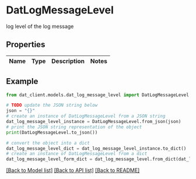 # DatLogMessageLevel

log level of the log message

## Properties

Name | Type | Description | Notes
------------ | ------------- | ------------- | -------------

## Example

```python
from dat_client.models.dat_log_message_level import DatLogMessageLevel

# TODO update the JSON string below
json = "{}"
# create an instance of DatLogMessageLevel from a JSON string
dat_log_message_level_instance = DatLogMessageLevel.from_json(json)
# print the JSON string representation of the object
print(DatLogMessageLevel.to_json())

# convert the object into a dict
dat_log_message_level_dict = dat_log_message_level_instance.to_dict()
# create an instance of DatLogMessageLevel from a dict
dat_log_message_level_form_dict = dat_log_message_level.from_dict(dat_log_message_level_dict)
```
[[Back to Model list]](../README.md#documentation-for-models) [[Back to API list]](../README.md#documentation-for-api-endpoints) [[Back to README]](../README.md)


